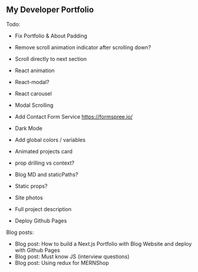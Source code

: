 ## My Developer Portfolio

Todo:

- Fix Portfolio & About Padding

- Remove scroll animation indicator after scrolling down?
- Scroll directly to next section
- React animation
- React-modal?
- React carousel

- Modal Scrolling

- Add Contact Form Service https://formspree.io/

- Dark Mode
- Add global colors / variables
- Animated projects card

- prop drilling vs context?

- Blog MD and staticPaths?
- Static props?

- Site photos
- Full project description
- Deploy Github Pages

Blog posts:

- Blog post: How to build a Next.js Portfolio with Blog Website and deploy with Github Pages
- Blog post: Must know JS (interview questions)
- Blog post: Using redux for MERNShop
